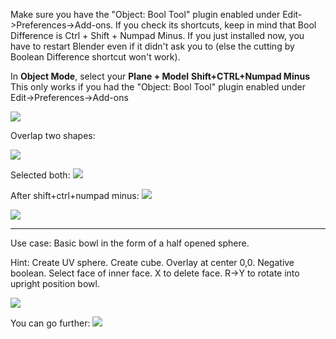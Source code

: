 Make sure you have the "Object: Bool Tool" plugin enabled under Edit->Preferences->Add-ons. If you check its shortcuts, keep in mind that Bool Difference is Ctrl + Shift + Numpad Minus. If you just installed now, you have to restart Blender even if it didn't ask you to (else the cutting by Boolean Difference shortcut won't work).

In **Object Mode**, select your **Plane + Model**
**Shift+CTRL+Numpad Minus**
This only works if you had the "Object: Bool Tool" plugin enabled under Edit->Preferences->Add-ons


![](https://i.imgur.com/K9yWfWb.png)

Overlap two shapes:

![](https://i.imgur.com/hQHx8zP.png)

Selected both:
![](https://i.imgur.com/zv87ubw.png)

After shift+ctrl+numpad minus:
![](https://i.imgur.com/pcDgLJt.png)

![](https://i.imgur.com/vegylTt.png)


---

Use case:
Basic bowl in the form of a half opened sphere.

Hint: Create UV sphere. Create cube. Overlay at center 0,0. Negative boolean. Select face of inner face. X to delete face. R->Y to rotate into upright position bowl.

![](https://i.imgur.com/um7jGqh.png)

You can go further:
![](https://i.imgur.com/otMs2at.png)
